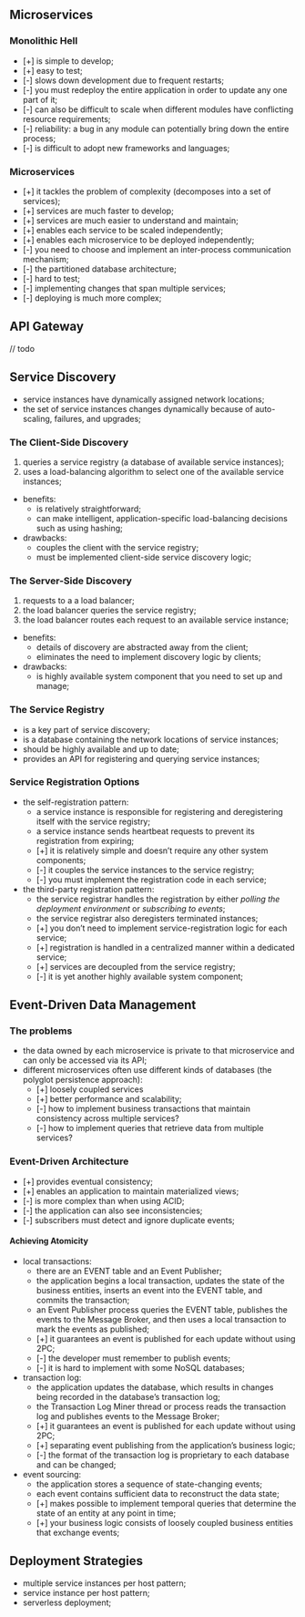 ## Microservices

### Monolithic Hell

- [+] is simple to develop;
- [+] easy to test;
- [-] slows down development due to frequent restarts;
- [-] you must redeploy the entire application in order to update any one part of it;
- [-] can also be difficult to scale when different modules have conflicting resource requirements;
- [-] reliability:  a bug in any module can potentially bring down the entire process;
- [-] is difficult to adopt new frameworks and languages;

### Microservices

- [+] it tackles the problem of complexity (decomposes into a set of services);
- [+] services are much faster to develop;
- [+] services are much easier to understand and maintain;
- [+] enables each service to be scaled independently;
- [+] enables each microservice to be deployed independently;
- [-] you need to choose and implement an inter-process communication mechanism;
- [-] the partitioned database architecture;
- [-] hard to test;
- [-] implementing changes that span multiple services;
- [-] deploying is much more complex;

## API Gateway

// todo

## Service Discovery

- service instances have dynamically assigned network locations;
- the set of service instances changes dynamically because of auto-scaling, failures, and upgrades;

### The Client-Side Discovery

1. queries a service registry (a database of available service instances);
2. uses a load-balancing algorithm to select one of the available service instances;

- benefits:
    - is relatively straightforward;
    - can make intelligent, application-specific load-balancing decisions such as using hashing;
- drawbacks:
    - couples the client with the service registry;
    - must be implemented client-side service discovery logic;
    
### The Server-Side Discovery

1. requests to a a load balancer;
2. the load balancer queries the service registry;
3. the load balancer routes each request to an available service instance;

- benefits:
    - details of discovery are abstracted away from the client;
    - eliminates the need to implement discovery logic by clients;
- drawbacks:
    - is highly available system component that you need to set up and manage;
    
### The Service Registry

- is a key part of service discovery;
- is a database containing the network locations of service instances;
- should be highly available and up to date;
- provides an API for registering and querying service instances;

### Service Registration Options

- the self-registration pattern:
    -  a service instance is responsible for registering and deregistering itself with
    the service registry;
    - a service instance sends heartbeat requests to prevent its registration from
    expiring;
    - [+] it is relatively simple and doesn’t require any other system components;
    - [-] it couples the service instances to the service registry;
    - [-] you must implement the registration code in each service;
- the third-party registration pattern:
    - the service registrar handles the registration by either *polling the deployment
    environment* or *subscribing to events*;
    - the service registrar also deregisters terminated instances;
    - [+] you don’t need to implement service-registration logic for each service;
    - [+] registration is handled in a centralized manner within a dedicated service;
    - [+] services are decoupled from the service registry;
    - [-] it is yet another highly available system component;
    
## Event-Driven Data Management

### The problems

- the data owned by each microservice is private to that microservice and can
only be accessed via its API;
- different microservices often use different kinds of databases (the  polyglot
persistence approach):
    - [+] loosely coupled services
    - [+] better performance and scalability;
    - [-] how to implement business transactions that maintain consistency across
    multiple services?
    - [-] how to implement queries that retrieve data from multiple services?
    
### Event-Driven Architecture

- [+] provides eventual consistency;
- [+] enables an application to maintain materialized views;
- [-] is more complex than when using ACID;
- [-] the application can also see inconsistencies;
- [-] subscribers must detect and ignore duplicate events;

#### Achieving Atomicity

- local transactions:
    - there are an EVENT table and an Event Publisher;
    - the application begins a local transaction, updates the state of the business
    entities, inserts an event into the EVENT table, and commits the transaction;
    -  an Event Publisher process queries the EVENT table, publishes
    the events to the Message Broker, and then uses a local transaction to mark the
    events as published;
    - [+] it guarantees an event is published for each update without using 2PC;
    - [-] the developer must remember to publish events;
    - [-] it is hard to implement with some NoSQL databases;
- transaction log:
    - the application updates the database, which results in changes being recorded
    in the database’s transaction log;
    - the Transaction Log Miner thread or process reads the transaction log and
    publishes events to the Message Broker;
    - [+] it guarantees an event is published for each update without using 2PC;
    - [+] separating event publishing from the application’s business logic;
    - [-] the format of the transaction log is proprietary to each database and can
    be changed;
- event sourcing:
    - the application stores a sequence of state-changing events;
    - each event contains sufficient data to reconstruct the data state;
    - [+] makes possible to implement temporal queries that determine the state of
    an entity at any point in time;
    - [+] your business logic consists of loosely coupled business entities that
    exchange events;
    
## Deployment Strategies

- multiple service instances per host pattern;
- service instance per host pattern;
- serverless deployment;